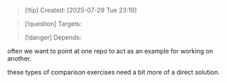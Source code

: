 
>[!tip] Created: [2025-07-29 Tue 23:19]

>[!question] Targets: 

>[!danger] Depends: 

often we want to point at one repo to act as an example for working on another.

these types of comparison exercises need a bit more of a direct solution.